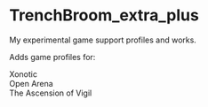 # **TrenchBroom_extra_plus**
My experimental game support profiles and works.

Adds game profiles for:

Xonotic<br>
Open Arena<br>
The Ascension of Vigil<br>

